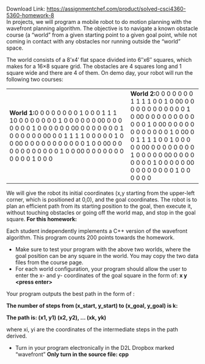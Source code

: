 Download Link: https://assignmentchef.com/product/solved-csci4360-5360-homework-8
<br>
In projects, we will program a mobile robot to do motion planning with the wavefront planning algorithm. The objective is to navigate a known obstacle course (a “world” from a given starting point to a given goal point, while not coming in contact with any obstacles nor running outside the “world” space.

The world consists of a 8’x4′ flat space divided into 6″x6″ squares, which makes for a 16×8 square grid. The obstacles are 4 squares long and 1 square wide and there are 4 of them. On demo day, your robot will run the following two courses:

<table width="488">

 <tbody>

  <tr>

   <td width="312"><strong>World 1:</strong>0 0 0 0 0 0 0 0 1 0 0 0 1 1 1 10 0 0 0 0 0 0 0 1 0 0 0 0 0 0 00 0 0 0 0 0 0 0 1 0 0 0 0 0 0 00 0 0 0 0 0 0 0 1 0 0 0 0 0 0 00 0 0 1 1 1 1 0 0 0 0 0 1 0 0 00 0 0 0 0 0 0 0 0 0 0 0 1 0 0 00 0 0 0 0 0 0 0 0 0 0 0 1 0 0 00 0 0 0 0 0 0 0 0 0 0 0 1 0 0 0</td>

   <td width="176"><strong>World 2:</strong>0 0 0 0 0 0 0 1 1 1 1 0 0 1 0 00 0 0 0 0 0 0 0 0 0 0 0 0 1 0 00 0 0 0 0 0 0 0 0 0 0 0 0 1 0 00 0 0 0 0 0 0 0 0 0 0 0 0 1 0 00 0 0 1 1 1 1 0 0 1 0 0 0 0 0 00 0 0 0 0 0 0 0 0 1 0 0 0 0 0 00 0 0 0 0 0 0 0 0 1 0 0 0 0 0 00 0 0 0 0 0 0 0 0 1 0 0 0 0 0 0</td>

  </tr>

 </tbody>

</table>







We will give the robot its initial coordinates (x,y starting from the upper-left corner, which is positioned at 0,0), and the goal coordinates. The robot is to plan an efficient path from its starting position to the goal, then execute it, without touching obstacles or going off the world map, and stop in the goal square. <strong>For this homework: </strong>

Each student independently implements a C++ version of the wavefront algorithm. This program counts 200 points towards the homework.

<ul>

 <li>Make sure to test your program with the above two worlds, where the goal position can be any square in the world. You may copy the two data files from the course page.</li>

 <li>For each world configuration, your program should allow the user to enter the x- and y- coordinates of the goal square in the form of:  <strong>  x  y    &lt;press enter&gt; </strong></li>

</ul>

<strong> </strong>

<strong>                   </strong>Your program outputs the best path in the form of :




<strong>The number of steps from (x_start, y_start) to (x_goal, y_goal) is k: </strong>

<strong>The path is: (x1, y1) (x2, y2), … (xk, yk)  </strong>

<strong>                        </strong>where xi, yi are the coordinates of the intermediate steps in the path derived.




<ul>

 <li>Turn in your program electronically in the D2L Dropbox marked “wavefront” <strong>Only turn in the source file:  cpp </strong></li>

</ul>


